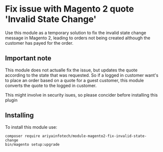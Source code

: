 # Fix issue with Magento 2 quote 'Invalid State Change'

Use this module as a temporary solution to fix the invalid state change message in Magento 2, leading to orders not being created although the customer has payed for the order.

## Important note

This module does not actualle fix the issue, but updates the quote according to the state that was requested.
So if a logged in customer want's to place an order based on a quote for a guest customer, this module converts the quote to the logged in customer.

This might involve in security isues, so please concider before installing this plugin

## Installing

To install this module use:
```
composer require ariyainfotech/module-magento2-fix-invalid-state-change
bin/magento setup:upgrade
```
